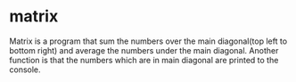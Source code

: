 # matrix
Matrix is a program that sum the numbers over the main diagonal(top left to bottom right) and average the numbers under the main diagonal. Another function is that the numbers which are in main diagonal are printed to the console.
